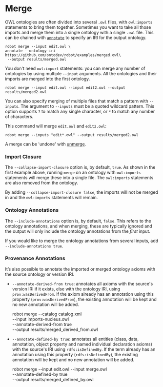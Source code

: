 # Merge

OWL ontologies are often divided into several `.owl` files, with `owl:imports` statements to bring them together. Sometimes you want to take all those imports and merge them into a single ontology with a single `.owl` file. This can be chained with [`annotate`](/annotate) to specify an IRI for the output ontology.

    robot merge --input edit.owl \
    annotate --ontology-iri https://github.com/ontodev/robot/examples/merged.owl\
     --output results/merged.owl

You don't need `owl:import` statements: you can merge any number of ontologies by using multiple `--input` arguments. All the ontologies and their imports are merged into the first ontology.

    robot merge --input edit.owl --input edit2.owl --output results/merged2.owl

You can also specify merging of multiple files that match a pattern with `--inputs`. The argument to `--inputs` must be a quoted wildcard pattern. This option supports `?` to match any single character, or `*` to match any number of characters.

This command will merge `edit.owl` and `edit2.owl`:

    robot merge --inputs "edit*.owl" --output results/merged2.owl

A merge can be 'undone' with [unmerge](/unmerge).

### Import Closure

The `--collapse-import-closure` option is, by default, `true`. As shown in the first example above, running `merge` on an ontology with `owl:imports` statements will merge these into a single file. The `owl:imports` statements are also removed from the ontology.

By adding `--collapse-import-closure false`, the imports will not be merged in and the `owl:imports` statements will remain.

### Ontology Annotations

The `--include-annotations` option is, by default, `false`. This refers to the ontology annotations, and when merging, these are typically ignored and the output will only include the ontology annotations from the *first* input. 

If you would like to merge the ontology annotations from several inputs, add `--include-annotations true`.

### Provenance Annotations

It’s also possible to annotate the imported or merged ontology axioms with the source ontology or version IRI.

  * `--annotate-derived-from true`: annotates all axioms with the source's version IRI if it exists, else with the ontology IRI, using `prov:wasDerivedFrom`. If the axiom already has an annotation using this property (`prov:wasDerivedFrom`), the existing annotation will be kept and no new annotation will be added.

    robot merge --catalog catalog.xml \
      --input imports-nucleus.owl \
      --annotate-derived-from true \
      --output results/merged_derived_from.owl
      
  * `--annotate-defined-by true`: annotates all entities (class, data, annotation, object property and named individual declaration axioms) with the source's IRI using `rdfs:isDefinedBy`. If the term already has an annotation using this property (`rdfs:isDefinedBy`), the existing annotation will be kept and no new annotation will be added.

    robot merge --input edit.owl --input merge.owl \
      --annotate-defined-by true \
      --output results/merged_defined_by.owl
